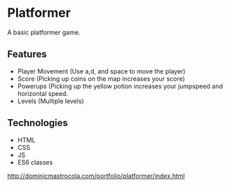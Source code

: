 # Platformer
A basic platformer game.

## Features
* Player Movement (Use a,d, and space to move the player)
* Score (Picking up coins on the map increases your score)
* Powerups (Picking up the yellow potion increases your jumpspeed and horizontal speed.
* Levels (Multiple levels)

## Technologies
* HTML
* CSS
* JS
* ES6 classes

http://dominicmastrocola.com/portfolio/platformer/index.html
